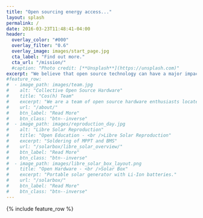 ```yaml
---
title: "Open sourcing energy access..."
layout: splash
permalink: /
date: 2016-03-23T11:48:41-04:00
header:
  overlay_color: "#000"
  overlay_filter: "0.6"
  overlay_image: images/start_page.jpg
  cta_label: "Find out more."
  cta_url: "/mission/"
  #caption: "Photo credit: [**Unsplash**](https://unsplash.com)"
excerpt: "We believe that open source technology can have a major impact towards renewable energy access for all."
#feature_row:
#  - image_path: images/team.jpg
#    alt: "Collective Open Source Hardware"
#    title: "Cos(h) Team"
#    excerpt: "We are a team of open source hardware enthusiasts located in Hamburg."
#    url: "/about/"
#    btn_label: "Read More"
#    btn_class: "btn--inverse"
#  - image_path: images/reproduction_day.jpg
#    alt: "Libre Solar Reproduction"
#    title: "Open Education - <br />Libre Solar Reproduction"
#    excerpt: "Soldering of MPPT and BMS"
#    url: "/solarbox/libre_solar_overview/"
#    btn_label: "Read More"
#    btn_class: "btn--inverse"
#  - image_path: images/libre_solar_box_layout.png
#    title: "Open Hardware - <br />Solar Box"
#    excerpt: "Portable solar generator with Li-Ion batteries."
#    url: "/solarbox/"
#    btn_label: "Read More"
#    btn_class: "btn--inverse"
---
```


{% include feature_row %}

